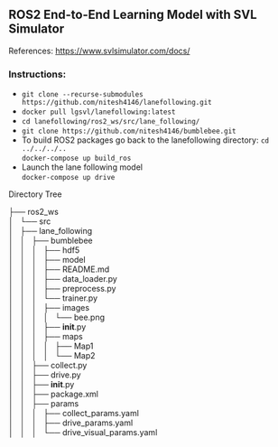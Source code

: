 ## ROS2 End-to-End Learning Model with SVL Simulator

References: https://www.svlsimulator.com/docs/

### Instructions:
* `git clone --recurse-submodules https://github.com/nitesh4146/lanefollowing.git`
* `docker pull lgsvl/lanefollowing:latest`
* `cd lanefollowing/ros2_ws/src/lane_following/`
* `git clone https://github.com/nitesh4146/bumblebee.git`
* To build ROS2 packages go back to the lanefollowing directory:
`cd ../../../..`   
`docker-compose up build_ros`
* Launch the lane following model  
`docker-compose up drive`



Directory Tree

├── ros2_ws  
│   └── src  
│       ├── lane_following  
│       │   ├── bumblebee  
│       │   │   ├── hdf5  
│       │   │   ├── model  
│       │   │   ├── README.md  
│       │   │   ├── data_loader.py  
│       │   │   ├── preprocess.py  
│       │   │   └── trainer.py  
│       │   │   ├── images  
│       │   │   │   └── bee.png  
│       │   │   ├── __init__.py  
│       │   │   ├── maps  
│       │   │   │   ├── Map1  
│       │   │   │   └── Map2  
│       │   ├── collect.py  
│       │   ├── drive.py  
│       │   ├── __init__.py  
│       │   ├── package.xml  
│       │   ├── params  
│       │   │   ├── collect_params.yaml  
│       │   │   ├── drive_params.yaml  
│       │   │   └── drive_visual_params.yaml  

